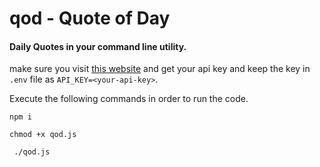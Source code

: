 # qod - Quote of Day

#### Daily Quotes in your command line utility.

make sure you visit [this website](https://theysaidso.com/api) and get your api key and keep the key in `.env` file as `API_KEY=<your-api-key>`.

Execute the following commands in order to run the code.

```
npm i
```         
```
chmod +x qod.js
```
```
 ./qod.js
```